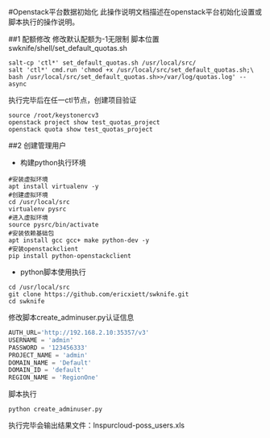 #Openstack平台数据初始化
此操作说明文档描述在openstack平台初始化设置或脚本执行的操作说明。

##1 配额修改
修改默认配额为-1无限制
脚本位置swknife/shell/set_default_quotas.sh
```shell
salt-cp 'ctl*' set_default_quotas.sh /usr/local/src/
salt 'ctl*' cmd.run 'chmod +x /usr/local/src/set_default_quotas.sh;\
bash /usr/local/src/set_default_quotas.sh>>/var/log/quotas.log' --async
```
执行完毕后在任一ctl节点，创建项目验证
```shell
source /root/keystonercv3
openstack project show test_quotas_project
openstack quota show test_quotas_project
```
##2 创建管理用户
* 构建python执行环境
```shell
#安装虚拟环境
apt install virtualenv -y
#创建虚拟环境
cd /usr/local/src
virtualenv pysrc
#进入虚拟环境
source pysrc/bin/activate
#安装依赖基础包
apt install gcc gcc+ make python-dev -y
#安装openstackclient
pip install python-openstackclient
```
* python脚本使用执行
```
cd /usr/local/src
git clone https://github.com/ericxiett/swknife.git
cd swknife
```
修改脚本create_adminuser.py认证信息
```python
AUTH_URL='http://192.168.2.10:35357/v3'
USERNAME = 'admin'
PASSWORD = '123456333'
PROJECT_NAME = 'admin'
DOMAIN_NAME = 'Default'
DOMAIN_ID = 'default'
REGION_NAME = 'RegionOne'
```
脚本执行
```
python create_adminuser.py
```
执行完毕会输出结果文件：Inspurcloud-poss_users.xls
